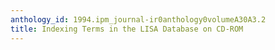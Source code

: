 ```yaml
---
anthology_id: 1994.ipm_journal-ir0anthology0volumeA30A3.2
title: Indexing Terms in the LISA Database on CD-ROM
---
```

